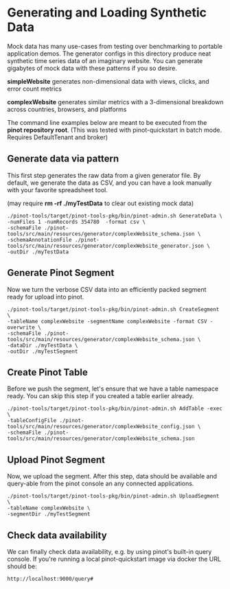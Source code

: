 <!--

    Licensed to the Apache Software Foundation (ASF) under one
    or more contributor license agreements.  See the NOTICE file
    distributed with this work for additional information
    regarding copyright ownership.  The ASF licenses this file
    to you under the Apache License, Version 2.0 (the
    "License"); you may not use this file except in compliance
    with the License.  You may obtain a copy of the License at

      http://www.apache.org/licenses/LICENSE-2.0

    Unless required by applicable law or agreed to in writing,
    software distributed under the License is distributed on an
    "AS IS" BASIS, WITHOUT WARRANTIES OR CONDITIONS OF ANY
    KIND, either express or implied.  See the License for the
    specific language governing permissions and limitations
    under the License.

-->
# Generating and Loading Synthetic Data

Mock data has many use-cases from testing over benchmarking to portable application demos. The generator configs
in this directory produce neat synthetic time series data of an imaginary website. You can generate gigabytes of mock
data with these patterns if you so desire.

**simpleWebsite** generates non-dimensional data with views, clicks, and error count metrics

**complexWebsite** generates similar metrics with a 3-dimensional breakdown across countries, browsers, and platforms

The command line examples below are meant to be executed from the **pinot repository root**.
(This was tested with pinot-quickstart in batch mode. Requires DefaultTenant and broker) 

## Generate data via pattern
This first step generates the raw data from a given generator file. By default, we generate the data as CSV, and you can
have a look manually with your favorite spreadsheet tool.

(may require **rm -rf ./myTestData** to clear out existing mock data)

```
./pinot-tools/target/pinot-tools-pkg/bin/pinot-admin.sh GenerateData \
-numFiles 1 -numRecords 354780  -format csv \
-schemaFile ./pinot-tools/src/main/resources/generator/complexWebsite_schema.json \
-schemaAnnotationFile ./pinot-tools/src/main/resources/generator/complexWebsite_generator.json \
-outDir ./myTestData
```

## Generate Pinot Segment
Now we turn the verbose CSV data into an efficiently packed segment ready for upload into pinot.

```
./pinot-tools/target/pinot-tools-pkg/bin/pinot-admin.sh CreateSegment \
-tableName complexWebsite -segmentName complexWebsite -format CSV -overwrite \
-schemaFile ./pinot-tools/src/main/resources/generator/complexWebsite_schema.json \
-dataDir ./myTestData \
-outDir ./myTestSegment 
```

## Create Pinot Table
Before we push the segment, let's ensure that we have a table namespace ready. You can skip this step if you created a
table earlier already.

```
./pinot-tools/target/pinot-tools-pkg/bin/pinot-admin.sh AddTable -exec \
-tableConfigFile ./pinot-tools/src/main/resources/generator/complexWebsite_config.json \
-schemaFile ./pinot-tools/src/main/resources/generator/complexWebsite_schema.json
```

## Upload Pinot Segment
Now, we upload the segment. After this step, data should be available and query-able from the pinot console an any
connected applications.

```
./pinot-tools/target/pinot-tools-pkg/bin/pinot-admin.sh UploadSegment \
-tableName complexWebsite \
-segmentDir ./myTestSegment
```

## Check data availability
We can finally check data availability, e.g. by using pinot's built-in query console.
If you're running a local pinot-quickstart image via docker the URL should be:

```
http://localhost:9000/query#
```
